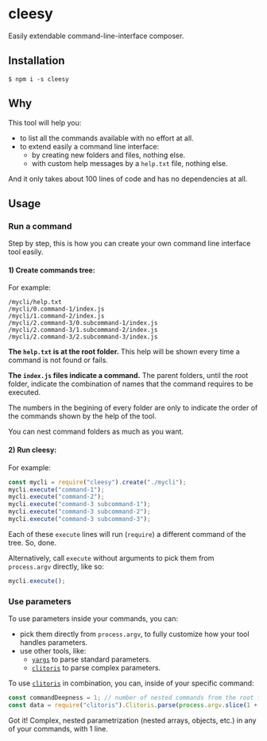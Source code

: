 # cleesy

Easily extendable command-line-interface composer.

## Installation

`$ npm i -s cleesy`

## Why

This tool will help you:

 - to list all the commands available with no effort at all.
 - to extend easily a command line interface:
    - by creating new folders and files, nothing else.
    - with custom help messages by a `help.txt` file, nothing else.

And it only takes about 100 lines of code and has no dependencies at all.

## Usage

### Run a command

Step by step, this is how you can create your own command line interface tool easily.

#### 1) Create commands tree:

For example:

```
/mycli/help.txt
/mycli/0.command-1/index.js
/mycli/1.command-2/index.js
/mycli/2.command-3/0.subcommand-1/index.js
/mycli/2.command-3/1.subcommand-2/index.js
/mycli/2.command-3/2.subcommand-3/index.js
```

**The `help.txt` is at the root folder.** This help will be shown every time a command is not found or fails.

**The `index.js` files indicate a command.** The parent folders, until the root folder, indicate the combination of names that the command requires to be executed.

The numbers in the begining of every folder are only to indicate the order of the commands shown by the help of the tool.

You can nest command folders as much as you want.

#### 2) Run cleesy:

For example:

```js
const mycli = require("cleesy").create("./mycli");
mycli.execute("command-1");
mycli.execute("command-2");
mycli.execute("command-3 subcommand-1");
mycli.execute("command-3 subcommand-2");
mycli.execute("command-3 subcommand-3");
```

Each of these `execute` lines will run (`require`) a different command of the tree. So, done.

Alternatively, call `execute` without arguments to pick them from `process.argv` directly, like so:

```js
mycli.execute();
```

### Use parameters

To use parameters inside your commands, you can:

  - pick them directly from `process.argv`, to fully customize how your tool handles parameters.
  - use other tools, like:
    - [`yargs`](https://github.com/yargs/yargs) to parse standard parameters.
    - [`clitoris`](https://github.com/allnulled/clitoris) to parse complex parameters.

To use [`clitoris`](https://github.com/allnulled/clitoris) in combination, you can, inside of your specific command:

```js
const commandDeepness = 1; // number of nested commands from the root folder, by default 0
const data = require("clitoris").Clitoris.parse(process.argv.slice(1 + commandDeepness).join(" "));
```

Got it! Complex, nested parametrization (nested arrays, objects, etc.) in any of your commands, with 1 line.
